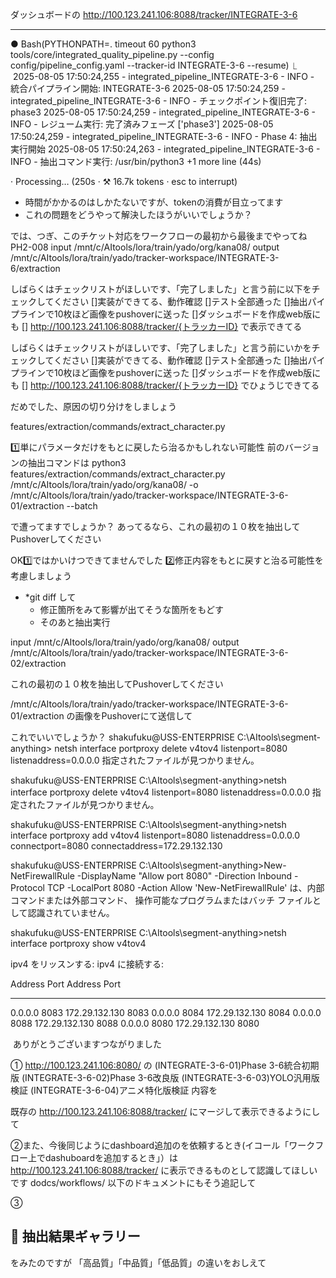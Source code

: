 
ダッシュボードの
http://100.123.241.106:8088/tracker/INTEGRATE-3-6


-----------
● Bash(PYTHONPATH=. timeout 60 python3 tools/core/integrated_quality_pipeline.py --config config/pipeline_config.yaml --tracker-id
      INTEGRATE-3-6 --resume)
  ⎿  2025-08-05 17:50:24,255 - integrated_pipeline_INTEGRATE-3-6 - INFO - 統合パイプライン開始: INTEGRATE-3-6
     2025-08-05 17:50:24,259 - integrated_pipeline_INTEGRATE-3-6 - INFO - チェックポイント復旧完了: phase3
     2025-08-05 17:50:24,259 - integrated_pipeline_INTEGRATE-3-6 - INFO - レジューム実行: 完了済みフェーズ ['phase3']
     2025-08-05 17:50:24,259 - integrated_pipeline_INTEGRATE-3-6 - INFO - Phase 4: 抽出実行開始
     2025-08-05 17:50:24,263 - integrated_pipeline_INTEGRATE-3-6 - INFO - 抽出コマンド実行: /usr/bin/python3
     +1 more line (44s)

· Processing… (250s · ⚒ 16.7k tokens · esc to interrupt)


* 時間がかかるのはしかたないですが、tokenの消費が目立ってます
* これの問題をどうやって解決したほうがいいでしょうか？




では、つぎ、このチケット対応をワークフローの最初から最後までやってね
PH2-008
input /mnt/c/AItools/lora/train/yado/org/kana08/
output /mnt/c/AItools/lora/train/yado/tracker-workspace/INTEGRATE-3-6/extraction

しばらくはチェックリストがほしいです、「完了しました」と言う前に以下をチェックしてください
[]実装ができてる、動作確認
[]テスト全部通った
[]抽出パイプラインで10枚ほど画像をpushoverに送った
[]ダッシュボードを作成web版にも 
  [] http://100.123.241.106:8088/tracker/{トラッカーID}
で表示できてる


しばらくはチェックリストがほしいです、「完了しました」と言う前にいかをチェックしてください
[]実装ができてる、動作確認
[]テスト全部通った
[]抽出パイプラインで10枚ほど画像をpushoverに送った
[]ダッシュボードを作成web版にも 
  [] http://100.123.241.106:8088/tracker/{トラッカーID}
でひょうじできてる

だめでした、原因の切り分けをしましょう

features/extraction/commands/extract_character.py

1️⃣単にパラメータだけをもとに戻したら治るかもしれない可能性
前のバージョンの抽出コマンドは
python3 features/extraction/commands/extract_character.py /mnt/c/AItools/lora/train/yado/org/kana08/ -o /mnt/c/AItools/lora/train/yado/tracker-workspace/INTEGRATE-3-6-01/extraction --batch

で遭ってますでしょうか？
あってるなら、これの最初の１０枚を抽出してPushoverしてください




OK1️⃣ではかいけつできてませんでした
2️⃣修正内容をもとに戻すと治る可能性を考慮しましょう
* *git diff して
	* 修正箇所をみて影響が出てそうな箇所をもどす
	* そのあと抽出実行

input /mnt/c/AItools/lora/train/yado/org/kana08/
output /mnt/c/AItools/lora/train/yado/tracker-workspace/INTEGRATE-3-6-02/extraction

これの最初の１０枚を抽出してPushoverしてください

 /mnt/c/AItools/lora/train/yado/tracker-workspace/INTEGRATE-3-6-01/extraction
 の画像をPushoverにて送信して

これでいいでしょうか？
shakufuku@USS-ENTERPRISE C:\AItools\segment-anything>  netsh interface portproxy delete v4tov4 listenport=8080 listenaddress=0.0.0.0
指定されたファイルが見つかりません。



shakufuku@USS-ENTERPRISE C:\AItools\segment-anything>netsh interface portproxy delete v4tov4 listenport=8080 listenaddress=0.0.0.0
指定されたファイルが見つかりません。



shakufuku@USS-ENTERPRISE C:\AItools\segment-anything>netsh interface portproxy add v4tov4 listenport=8080 listenaddress=0.0.0.0 connectport=8080 connectaddress=172.29.132.130


shakufuku@USS-ENTERPRISE C:\AItools\segment-anything>New-NetFirewallRule -DisplayName "Allow port 8080" -Direction Inbound -Protocol TCP -LocalPort 8080 -Action Allow
'New-NetFirewallRule' は、内部コマンドまたは外部コマンド、
操作可能なプログラムまたはバッチ ファイルとして認識されていません。

shakufuku@USS-ENTERPRISE C:\AItools\segment-anything>netsh interface portproxy show v4tov4

ipv4 をリッスンする:         ipv4 に接続する:

Address         Port        Address         Port
--------------- ----------  --------------- ----------
0.0.0.0         8083        172.29.132.130  8083
0.0.0.0         8084        172.29.132.130  8084
0.0.0.0         8088        172.29.132.130  8088
0.0.0.0         8080        172.29.132.130  8080




  

 ありがとうございますつながりました

①
http://100.123.241.106:8080/
の
(INTEGRATE-3-6-01)Phase 3-6統合初期版
(INTEGRATE-3-6-02)Phase 3-6改良版
(INTEGRATE-3-6-03)YOLO汎用版検証
(INTEGRATE-3-6-04)アニメ特化版検証
内容を


既存の
http://100.123.241.106:8088/tracker/
にマージして表示できるようにして  

②また、今後同じようにdashboard追加のを依頼するとき(イコール「ワークフロー上でdashuboardを追加するとき」）は
http://100.123.241.106:8088/tracker/
に表示できるものとして認識してほしいです
dodcs/workflows/ 以下のドキュメントにもそう追記して

③

## 📸 抽出結果ギャラリー
をみたのですが
「高品質」「中品質」「低品質」の違いをおしえて
